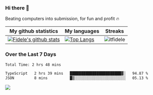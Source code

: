 ### Hi there 👋
<p>Beating computers into submission, for fun and profit 🔥</p>

|My github statistics|My languages|Streaks|
|-|-|-|
|[![Fidele's github stats](https://github-readme-stats.vercel.app/api?username=itfidele&count_private=true&show_icons=true&theme=dark&hide_title=true)](https://github.com/itfidele)|[![Top Langs](https://github-readme-stats.vercel.app/api/top-langs/?username=itfidele&show_icons=true&langs_count=8&theme=dark&layout=compact&hide_title=true)](https://github.com/itfidele)|![itfidele](https://github-readme-streak-stats.herokuapp.com/?user=itfidele&theme=dark)

### Over the Last 7 Days
<!--START_SECTION:waka-->

```txt
Total Time: 2 hrs 48 mins

TypeScript   2 hrs 39 mins   ███████████████████████▓░   94.87 %
JSON         8 mins          █▒░░░░░░░░░░░░░░░░░░░░░░░   05.13 %
```

<!--END_SECTION:waka-->



![](https://komarev.com/ghpvc/?username=itfidele)
